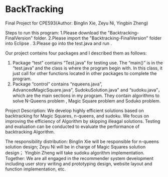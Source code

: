 # BackTracking
Final Project for CPE593(Author: Binglin Xie, Zeyu Ni, Yingbin Zheng)

Steps to run this program:
1.Please download the "Backtracking-FinalVersion" folder.
2.Please import the "Backtracking-FinalVersion" folder into Eclipse .
3.Please go into the test.java and run .

Our project contains four packages and I described them as follows:
1. Package “test” contains “Test.java” for testing use. The “main()” is in the “test.java”  and the class is where the program begin with. In this class, it just call for other functions located in other packages to complete the program. 
2. Package “control” contains “nqueens.java”, AdvancedMagicSquare.java", SudokuSolution.java" and  “sudoku.java”， which are the main sections in my program. They contain  algorithms to solve N-Queens problem , Magic Square problem and Soduko problem.

Project Description:
We develop highly efficient solutions based on backtracking for Magic Squares, n-queens, and sudoku. We focus on improving the efficiency of Algorithm by skipping illeagal solutions. Testing and evaluation can be conducted to evaluate the performance of backtracking Algorithm. 

The responsibility distribution:
Binglin Xie will be responsible for n-queens solution design; 
Zeyu Ni will be in charge of Magic Squares solution design；
Yingbin Zheng will take sudoku algorithm implementation.
Together: We are all engaged in the recommender system development including user story writing and prototyping design, website layout and function implementation, etc. 
